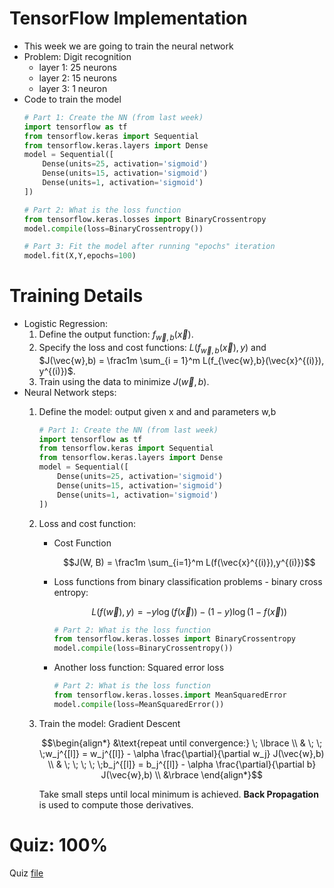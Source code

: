 # TensorFlow Implementation
* This week we are going to train the neural network
* Problem: Digit recognition
    * layer 1: 25 neurons
    * layer 2: 15 neurons
    * layer 3: 1 neuron
* Code to train the model
    ```python
    # Part 1: Create the NN (from last week)
    import tensorflow as tf
    from tensorflow.keras import Sequential
    from tensorflow.keras.layers import Dense
    model = Sequential([
        Dense(units=25, activation='sigmoid')
        Dense(units=15, activation='sigmoid')
        Dense(units=1, activation='sigmoid')
    ])

    # Part 2: What is the loss function
    from tensorflow.keras.losses import BinaryCrossentropy
    model.compile(loss=BinaryCrossentropy())

    # Part 3: Fit the model after running "epochs" iteration
    model.fit(X,Y,epochs=100)
    ```

# Training Details
* Logistic Regression:
    1. Define the output function: $f_{\vec{w},b}(\vec{x})$.
    2. Specify the loss and cost functions: $L(f_{\vec{w},b}(\vec{x}), y)$ and $J(\vec{w},b) = \frac1m \sum_{i = 1}^m L(f_{\vec{w},b}(\vec{x}^{(i)}), y^{(i)})$.
    3. Train using the data to minimize $J(\vec{w},b)$.
* Neural Network steps:
    1. Define the model: output given x and and parameters w,b
        ```python
        # Part 1: Create the NN (from last week)
        import tensorflow as tf
        from tensorflow.keras import Sequential
        from tensorflow.keras.layers import Dense
        model = Sequential([
            Dense(units=25, activation='sigmoid')
            Dense(units=15, activation='sigmoid')
            Dense(units=1, activation='sigmoid')
        ])
        ```
    2. Loss and cost function:

        * Cost Function

            $$J(W, B) = \frac1m \sum_{i=1}^m L(f(\vec{x}^{(i)}),y^{(i)})$$

        * Loss functions from binary classification problems - binary cross entropy:

            $$L(f(\vec{w}),y) = -y\log(f(\vec{x})) - (1 - y)\log(1 - f(\vec{x}))$$

            ```python
            # Part 2: What is the loss function
            from tensorflow.keras.losses import BinaryCrossentropy
            model.compile(loss=BinaryCrossentropy())
            ```

        * Another loss function: Squared error loss

            ```python
            # Part 2: What is the loss function
            from tensorflow.keras.losses.import MeanSquaredError
            model.compile(loss=MeanSquaredError())
            ```
    3. Train the model: Gradient Descent

        $$\begin{align*}
        &\text{repeat until convergence:} \; \lbrace \\
        & \; \; \;w_j^{[l]} = w_j^{[l]} - \alpha \frac{\partial}{\partial w_j} J(\vec{w},b) \\
        & \; \; \; \; \;b_j^{[l]} = b_j^{[l]} - \alpha \frac{\partial}{\partial b} J(\vec{w},b) \\
        &\rbrace
        \end{align*}$$

        Take small steps until local minimum is achieved. **Back Propagation** is used to compute those derivatives.

# Quiz: 100%
Quiz [file](Quizzes.md#neural-network-training)